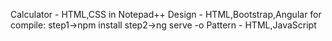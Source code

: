 Calculator - HTML,CSS in Notepad++
Design - HTML,Bootstrap,Angular
for compile: 
step1->npm install
step2->ng serve -o
Pattern - HTML,JavaScript
